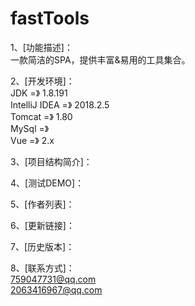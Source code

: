 # fastTools
1、[功能描述]：  
              一款简洁的SPA，提供丰富&amp;易用的工具集合。
              
2、[开发环境]：  
             JDK             =》 1.8.191  
             IntelliJ IDEA   =》 2018.2.5  
             Tomcat          =》 1.80  
             MySql           =》   
             Vue             =》 2.x  
                 
3、[项目结构简介]：  

4、[测试DEMO]：  

5、[作者列表]：  

6、[更新链接]：  

7、[历史版本]：  

8、[联系方式]：  
              759047731@qq.com  
              2063416967@qq.com  
            
   
         
             


